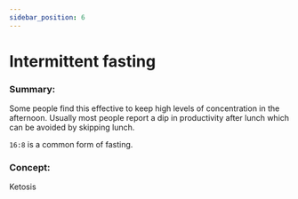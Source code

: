 ```yaml
---
sidebar_position: 6
---
```


# Intermittent fasting

### Summary:

Some people find this effective to keep high levels of concentration in the afternoon.
Usually most people report a dip in productivity after lunch which can be avoided by skipping lunch.

`16:8` is a common form of fasting.

### Concept:

Ketosis











